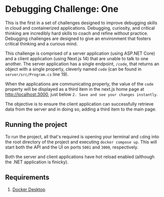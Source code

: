 # Debugging Challenge: One

This is the first in a set of challenges designed to improve debugging skills in cloud and containerized applications. Debugging, curiosity, and critical thinking are incredibly hard skills to coach and refine without practice. Debugging challenges are designed to give an environment that fosters critical thinking and a curious mind.

This challenge is comprised of a server application (using ASP.NET Core) and a client application (using Next.js 14) that are unable to talk to one another. The server application has a single endpoint, `/code`, that returns an object with a single property, cleverly named `code` (can be found in `server/src/Program.cs` line 19).

When the applications are communicating properly, the value of the `code` property will be displayed as a third item in the next.js home page at [http://localhost:3000](http://localhost:3000), just below `2. Save and see your changes instantly`.

The objective is to ensure the client application can successfully retrieve data from the server and in doing so, adding a third item to the main page.

## Running the project

To run the project, all that's required is opening your terminal and `cd`ing into the root directory of the project and executing `docker compose up`. This will start both the API and the UI on ports `5001` and `3000`, respectively.

Both the server and client applications have hot reload enabled (although the .NET application is finicky).

## Requirements

1. [Docker Desktop](https://docs.docker.com/engine/install/)
